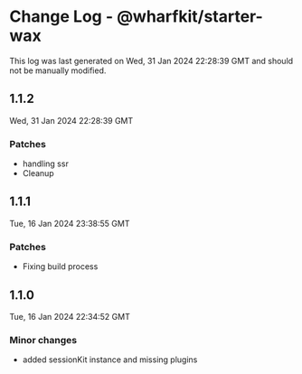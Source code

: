 # Change Log - @wharfkit/starter-wax

This log was last generated on Wed, 31 Jan 2024 22:28:39 GMT and should not be manually modified.

## 1.1.2
Wed, 31 Jan 2024 22:28:39 GMT

### Patches

- handling ssr
- Cleanup

## 1.1.1
Tue, 16 Jan 2024 23:38:55 GMT

### Patches

- Fixing build process

## 1.1.0
Tue, 16 Jan 2024 22:34:52 GMT

### Minor changes

- added sessionKit instance and missing plugins

